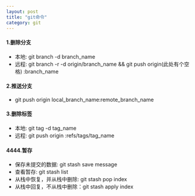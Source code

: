```yaml
---
layout: post
title: "git命令"
category: git
---
```

#### 1.删除分支
* 本地: git branch -d branch_name
* 远程: git branch -r -d origin/branch_name && git push origin(此处有个空格) :branch_name
#### 2.推送分支
* git push origin local_branch_name:remote_branch_name

#### 3.删除标签
* 本地: git tag -d tag_name
* 远程: git push origin :refs/tags/tag_name

#### 4444.暂存
* 保存未提交的数据: git stash save message
* 查看暂存: git stash list
* 从栈中恢复，并从栈中删除: git stash pop index
* 从栈中回复，不从栈中删除：git stash apply index